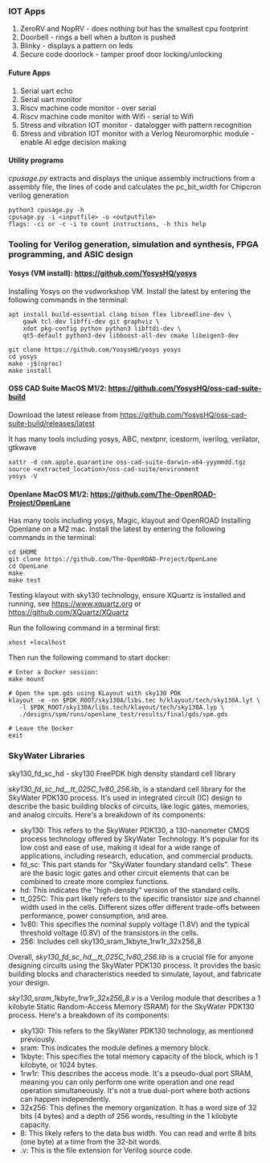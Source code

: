 ### IOT Apps
1. ZeroRV and NopRV - does nothing but has the smallest cpu footprint
1. Doorbell - rings a bell when a button is pushed
1. Blinky - displays a pattern on leds
1. Secure code doorlock - tamper proof door locking/unlocking

#### Future Apps
1. Serial uart echo
1. Serial uart monitor
1. Riscv machine code monitor - over serial
1. Riscv machine code monitor with Wifi - serial to Wifi
1. Stress and vibration IOT monitor - datalogger with pattern recognition
1. Stress and vibration IOT monitor with a Verlog Neuromorphic module - enable AI edge decision making


#### Utility programs
*cpusage.py* extracts and displays the unique assembly inctructions from a assembly file, the lines of code and calculates the pc_bit_width for Chipcron verilog generation
```
python3 cpusage.py -h
cpusage.py -i <inputfile> -o <outputfile>
flags: -ci or -c -i to count instructions, -h this help
```
### Tooling for Verilog generation, simulation and synthesis, FPGA programming, and ASIC design

#### Yosys (VM install): https://github.com/YosysHQ/yosys
Installing Yosys on the vsdworkshop VM. Install the latest by entering the following commands in the terminal:
```
apt install build-essential clang bison flex libreadline-dev \
    gawk tcl-dev libffi-dev git graphviz \
    xdot pkg-config python python3 libftdi-dev \
    qt5-default python3-dev libboost-all-dev cmake libeigen3-dev

git clone https://github.com/YosysHQ/yosys yosys
cd yosys
make -j$(nproc)
make install
```

#### OSS CAD Suite MacOS M1/2: https://github.com/YosysHQ/oss-cad-suite-build
Download the latest release from https://github.com/YosysHQ/oss-cad-suite-build/releases/latest

It has many tools including yosys, ABC, nextpnr, icestorm, iverilog, verilator, gtkwave
```
xattr -d com.apple.quarantine oss-cad-suite-darwin-x64-yyymmdd.tgz
source <extracted_location>/oss-cad-suite/environment
yosys -V
```

#### Openlane MacOS M1/2: https://github.com/The-OpenROAD-Project/OpenLane
Has many tools including yosys, Magic, klayout and OpenROAD
Installing Openlane on a M2 mac. Install the latest by entering the following commands in the terminal:
```
cd $HOME
git clone https://github.com/The-OpenROAD-Project/OpenLane
cd OpenLane
make
make test
```

Testing klayout with sky130 technology, ensure XQuartz is installed and running, see https://www.xquartz.org or https://github.com/XQuartz/XQuartz

Run the following command in a terminal first:
```
xhost +localhost
```

Then run the following command to start docker:
```
# Enter a Docker session:
make mount

# Open the spm.gds using KLayout with sky130 PDK
klayout -e -nn $PDK_ROOT/sky130A/libs.tec h/klayout/tech/sky130A.lyt \
   -l $PDK_ROOT/sky130A/libs.tech/klayout/tech/sky130A.lyp \
   ./designs/spm/runs/openlane_test/results/final/gds/spm.gds

# Leave the Docker
exit
```

### SkyWater Libraries
sky130_fd_sc_hd - sky130 FreePDK high density standard cell library

*sky130_fd_sc_hd__tt_025C_1v80_256.lib*, is a standard cell library for the SkyWater PDK130 process. It's used in integrated circuit (IC) design to describe the basic building blocks of circuits, like logic gates, memories, and analog circuits. Here's a breakdown of its components:

  * sky130: This refers to the SkyWater PDK130, a 130-nanometer CMOS process technology offered by SkyWater Technology. It's popular for its low cost and ease of use, making it ideal for a wide range of applications, including research, education, and commercial products.
  * fd_sc: This part stands for "SkyWater foundary standard cells". These are the basic logic gates and other circuit elements that can be combined to create more complex functions.
  * hd: This indicates the "high-density" version of the standard cells.
  * tt_025C: This part likely refers to the specific transistor size and channel width used in the cells. Different sizes offer different trade-offs between performance, power consumption, and area.
  * 1v80: This specifies the nominal supply voltage (1.8V) and the typical threshold voltage (0.8V) of the transistors in the cells.
  * 256: Includes cell sky130_sram_1kbyte_1rw1r_32x256_8


Overall, *sky130_fd_sc_hd__tt_025C_1v80_256.lib* is a crucial file for anyone designing circuits using the SkyWater PDK130 process. It provides the basic building blocks and characteristics needed to simulate, layout, and fabricate your design.

*sky130_sram_1kbyte_1rw1r_32x256_8.v* is a Verilog module that describes a 1 kilobyte Static Random-Access Memory (SRAM) for the SkyWater PDK130 process. Here's a breakdown of its components:

  * sky130: This refers to the SkyWater PDK130 technology, as mentioned previously.
  * sram: This indicates the module defines a memory block.
  * 1kbyte: This specifies the total memory capacity of the block, which is 1 kilobyte, or 1024 bytes.
  * 1rw1r: This describes the access mode. It's a pseudo-dual port SRAM, meaning you can only perform one write operation and one read operation simultaneously. It's not a true dual-port where both actions can happen independently.
  * 32x256: This defines the memory organization. It has a word size of 32 bits (4 bytes) and a depth of 256 words, resulting in the 1 kilobyte capacity.
  * 8: This likely refers to the data bus width. You can read and write 8 bits (one byte) at a time from the 32-bit words.
  * .v: This is the file extension for Verilog source code.
